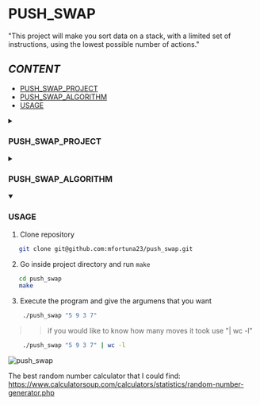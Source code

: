 # **PUSH_SWAP**

"This project will make you sort data on a stack, with a limited set of instructions, using the lowest possible number of actions."

## **_CONTENT_**

- [PUSH_SWAP_PROJECT](#PUSH_SWAP_PROJECT)
- [PUSH_SWAP_ALGORITHM](#PUSH_SWAP_ALGORITHM)
- [USAGE](#USAGE)

<details close>
  <summary><h3>PUSH_SWAP_PROJECT</h3></summary>

  :page_facing_up: [push_swap subject EN [PDF]](en.subject.pdf)
The Push swap project is a very simple and a highly straightforward algorithm project: data must be sorted.

You have at your disposal a set of integer values, 2 stacks, and a set of instructions to manipulate both stacks.

Sorting values is simple. To sort them the fastest way possible is less simple. Especially

because from one integers configuration to another, the most efficient sorting solution can differ.


    • You have 2 stacks named a and b.

    • At the beginning:

    ◦ The stack a contains a random amount of negative and/or positive numbers which cannot be duplicated.

    ◦ The stack b is empty.

    • The goal is to sort in ascending order numbers into stack a. To do so you have the following operations at your disposal:

    sa (swap a): Swap the first 2 elements at the top of stack a.


    sb (swap b): Swap the first 2 elements at the top of stack b.


    ss: sa and sb at the same time.

  
    pa (push a): Take the first element at the top of b and put it at the top of a.


    pb (push b): Take the first element at the top of a and put it at the top of b.


    ra (rotate a): Shift up all elements of stack a by 1. (The first element becomes the last one. "roates clockwise")


    rb (rotate b): Shift up all elements of stack b by 1.

      
    rr: ra and rb at the same time.

  
    rra (reverse rotate a): Shift down all elements of stack a by 1. (The last element becomes the first one. "rotates counterclockwise")

  
    rrb (reverse rotate b): Shift down all elements of stack b by 1.

  
    rrr: rra and rrb at the same time.

  
  In case of error, it must display "Error" followed by a ’\n’ on the standard error.

    Errors include for example: 
     # some arguments aren’t integers, 
     # some arguments are bigger than an integer
     # there are duplicates
</details>
<details close>
  <summary><h3>PUSH_SWAP_ALGORITHM</h3></summary>
 
  To complete this project I use the turk algorithm, after some research I saw that this algorithm uses the less movements to complete the task.

  https://medium.com/@ayogun/push-swap-c1f5d2d41e97
</details>

<details open>
  <summary><h3>USAGE</h3></summary>

1. Clone repository

 ```bash
    git clone git@github.com:mfortuna23/push_swap.git 
  ```

2. Go inside project directory and run `make`
 ```bash
    cd push_swap
    make
 ```
    
3. Execute the program and give the argumens that you want

```bash
    ./push_swap "5 9 3 7"
```
>> if you would like to know how many moves it took use "| wc -l"
```bash
    ./push_swap "5 9 3 7" | wc -l
```
![push_swap](https://github.com/mfortuna23/push_swap/assets/147384586/e1117b60-a060-458f-aaf3-8b89133c38a9)

The best random number calculator that I could find: https://www.calculatorsoup.com/calculators/statistics/random-number-generator.php

</details>
